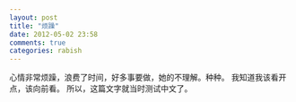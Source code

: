 ```yaml
---
layout: post
title: "烦躁"
date: 2012-05-02 23:58
comments: true
categories: rabish 
---
```


心情非常烦躁，浪费了时间，好多事要做，她的不理解。种种。
我知道我该看开点，该向前看。
所以，这篇文字就当时测试中文了。

